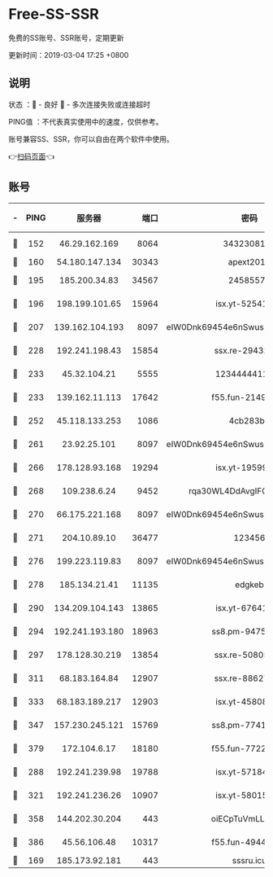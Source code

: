 # Free-SS-SSR

免费的SS账号、SSR账号，定期更新

更新时间：2019-03-04 17:25 +0800

## 说明

状态     ：🙂 - 良好 🙁 - 多次连接失败或连接超时

PING值   ：不代表真实使用中的速度，仅供参考。

账号兼容SS、SSR，你可以自由在两个软件中使用。

👉[扫码页面](https://liesauer.github.io/free-ss-ssr.github.io/)👈

## 账号

|-|PING|服务器|端口|密码|加密方式|区域|
|:----:|:----:|:-----:|-----:|:----:|:----:|:----:|
|🙂|152|46.29.162.169|8064|3432308177|aes-256-cfb|RU|
|🙂|160|54.180.147.134|30343|apext2019|chacha20|KR|
|🙂|195|185.200.34.83|34567|24585575|aes-256-cfb|US|
|🙂|196|198.199.101.65|15964|isx.yt-52541316|aes-256-cfb|US|
|🙂|207|139.162.104.193|8097|eIW0Dnk69454e6nSwuspv9DmS201tQ0D|aes-256-cfb|JP|
|🙂|228|192.241.198.43|15854|ssx.re-29432416|aes-256-cfb|US|
|🙂|233|45.32.104.21|5555|1234444411111|aes-256-cfb|SG|
|🙂|233|139.162.11.113|17642|f55.fun-21493744|aes-256-cfb|SG|
|🙂|252|45.118.133.253|1086|4cb283b8|aes-256-cfb|SG|
|🙂|261|23.92.25.101|8097|eIW0Dnk69454e6nSwuspv9DmS201tQ0D|aes-256-cfb|US|
|🙂|266|178.128.93.168|19294|isx.yt-19599027|aes-256-cfb|SG|
|🙂|268|109.238.6.24|9452|rqa30WL4DdAvgIFG6Fs3znzTa|aes-256-cfb|FR|
|🙂|270|66.175.221.168|8097|eIW0Dnk69454e6nSwuspv9DmS201tQ0D|aes-256-cfb|US|
|🙂|271|204.10.89.10|36477|123456|aes-256-cfb|US|
|🙂|276|199.223.119.83|8097|eIW0Dnk69454e6nSwuspv9DmS201tQ0D|aes-256-cfb|US|
|🙂|278|185.134.21.41|11135|edgkeb|aes-256-cfb|GB|
|🙂|290|134.209.104.143|13865|isx.yt-67641153|aes-256-cfb|SG|
|🙂|294|192.241.193.180|18963|ss8.pm-94752333|aes-256-cfb|US|
|🙂|297|178.128.30.219|13854|ssx.re-50805835|aes-256-cfb|SG|
|🙂|311|68.183.164.84|12907|ssx.re-88627570|aes-256-cfb|US|
|🙂|333|68.183.189.217|12903|isx.yt-45808180|aes-256-cfb|SG|
|🙂|347|157.230.245.121|15769|ss8.pm-77417708|aes-256-cfb|SG|
|🙂|379|172.104.6.17|18180|f55.fun-77228320|aes-256-cfb|US|
|🙂|288|192.241.239.98|19788|isx.yt-57184627|aes-256-cfb|US|
|🙂|321|192.241.236.26|10907|isx.yt-58015517|aes-256-cfb|US|
|🙂|358|144.202.30.204|443|oiECpTuVmLLxk4Ts|aes-256-cfb|US|
|🙂|386|45.56.106.48|10317|f55.fun-49448952|aes-256-cfb|US|
|🙁|169|185.173.92.181|443|sssru.icu|rc4-md5|RU|
